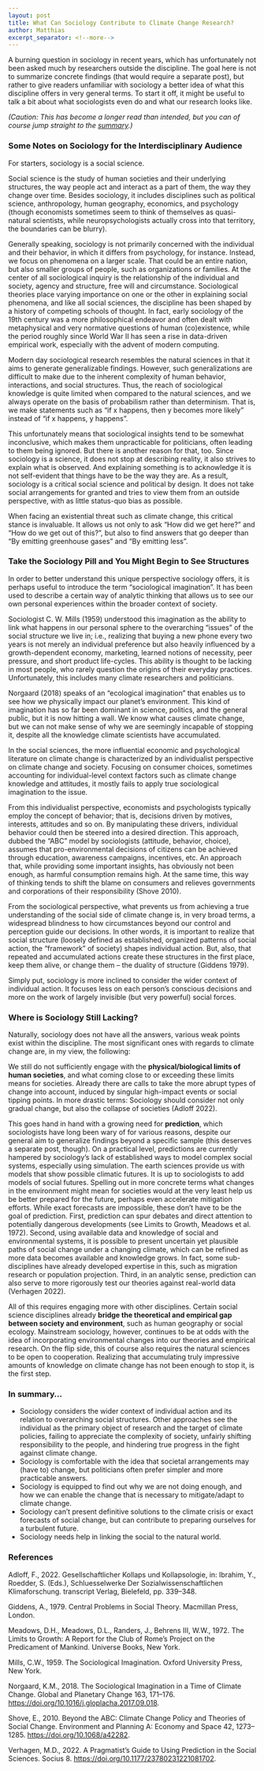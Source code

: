 ```yaml
---
layout: post
title: What Can Sociology Contribute to Climate Change Research?
author: Matthias
excerpt_separator: <!--more-->
---
```



A burning question in sociology in recent years, which has unfortunately not been asked much by researchers outside the discipline. The goal here is not to summarize concrete findings (that would require a separate post), but rather to give readers unfamiliar with sociology a better idea of what this discipline offers in very general terms.<!--more--> To start it off, it might be useful to talk a bit about what sociologists even do and what our research looks like.

*(Caution: This has become a longer read than intended, but you can of course jump straight to the [summary](#in-summary).)*

### Some Notes on Sociology for the Interdisciplinary Audience

For starters, sociology is a social science.

Social science is the study of human societies and their underlying structures, the way people act and interact as a part of them, the way they change over time. Besides sociology, it includes disciplines such as political science, anthropology, human geography, economics, and psychology (though economists sometimes seem to think of themselves as quasi-natural scientists, while neuropsychologists actually cross into that territory, the boundaries can be blurry).

Generally speaking, sociology is not primarily concerned with the individual and their behavior, in which it differs from psychology, for instance. Instead, we focus on phenomena on a larger scale. That could be an entire nation, but also smaller groups of people, such as organizations or families. At the center of all sociological inquiry is the relationship of the individual and society, agency and structure, free will and circumstance. Sociological theories place varying importance on one or the other in explaining social phenomena, and like all social sciences, the discipline has been shaped by a history of competing schools of thought. In fact, early sociology of the 19th century was a more philosophical endeavor and often dealt with metaphysical and very normative questions of human (co)existence, while the period roughly since World War II has seen a rise in data-driven empirical work, especially with the advent of modern computing.

Modern day sociological research resembles the natural sciences in that it aims to generate generalizable findings. However, such generalizations are difficult to make due to the inherent complexity of human behavior, interactions, and social structures. Thus, the reach of sociological knowledge is quite limited when compared to the natural sciences, and we always operate on the basis of probabilism rather than determinism. That is, we make statements such as “if x happens, then y becomes more likely” instead of “if x happens, y happens”.

This unfortunately means that sociological insights tend to be somewhat inconclusive, which makes them unpracticable for politicians, often leading to them being ignored. But there is another reason for that, too. Since sociology is a science, it does not stop at describing reality, it also strives to explain what is observed. And explaining something is to acknowledge it is not self-evident that things have to be the way they are. As a result, sociology is a critical social science and political by design. It does not take social arrangements for granted and tries to view them from an outside perspective, with as little status-quo bias as possible.

When facing an existential threat such as climate change, this critical stance is invaluable. It allows us not only to ask “How did we get here?” and “How do we get out of this?”, but also to find answers that go deeper than “By emitting greenhouse gases” and “By emitting less”.

### Take the Sociology Pill and You Might Begin to See Structures

In order to better understand this unique perspective sociology offers, it is perhaps useful to introduce the term “sociological imagination”. It has been used to describe a certain way of analytic thinking that allows us to see our own personal experiences within the broader context of society.

Sociologist C. W. Mills (1959) understood this imagination as the ability to link what happens in our personal sphere to the overarching “issues” of the social structure we live in; i.e., realizing that buying a new phone every two years is not merely an individual preference but also heavily influenced by a growth-dependent economy, marketing, learned notions of necessity, peer pressure, and short product life-cycles. This ability is thought to be lacking in most people, who rarely question the origins of their everyday practices. Unfortunately, this includes many climate researchers and politicians.

Norgaard  (2018) speaks of an “ecological imagination” that enables us to see how we physically impact our planet’s environment. This kind of imagination has so far been dominant in science, politics, and the general public, but it is now hitting a wall. We know what causes climate change, but we can not make sense of why we are seemingly incapable of stopping it, despite all the knowledge climate scientists have accumulated.

In the social sciences, the more influential economic and psychological literature on climate change is characterized by an individualist perspective on climate change and society. Focusing on consumer choices, sometimes accounting for individual-level context factors such as climate change knowledge and attitudes, it mostly fails to apply true sociological imagination to the issue.

From this individualist perspective, economists and psychologists typically employ the concept of behavior; that is, decisions driven by motives, interests, attitudes and so on. By manipulating these drivers, individual behavior could then be steered into a desired direction. This approach, dubbed the “ABC” model by sociologists (attitude, behavior, choice), assumes that pro-environmental decisions of citizens can be achieved through education, awareness campaigns, incentives, etc. An approach that, while providing some important insights, has obviously not been enough, as harmful consumption remains high. At the same time, this way of thinking tends to shift the blame on consumers and relieves governments and corporations of their responsibility (Shove 2010).

From the sociological perspective, what prevents us from achieving a true understanding of the social side of climate change is, in very broad terms, a widespread blindness to how circumstances beyond our control and perception guide our decisions. In other words, it is important to realize that social structure (loosely defined as established, organized patterns of social action, the “framework” of society) shapes individual action. But, also, that repeated and accumulated actions create these structures in the first place, keep them alive, or change them – the duality of structure (Giddens 1979).

Simply put, sociology is more inclined to consider the wider context of individual action. It focuses less on each person’s conscious decisions and more on the work of largely invisible (but very powerful) social forces.

### Where is Sociology Still Lacking?

Naturally, sociology does not have all the answers, various weak points exist within the discipline. The most significant ones with regards to climate change are, in my view, the following:

We still do not sufficiently engage with the **physical/biological limits of human societies**, and what coming close to or exceeding these limits means for societies. Already there are calls to take the more abrupt types of change into account, induced by singular high-impact events or social tipping points. In more drastic terms: Sociology should consider not only gradual change, but also the collapse of societies (Adloff 2022).

This goes hand in hand with a growing need for **prediction**, which sociologists have long been wary of for various reasons, despite our general aim to generalize findings beyond a specific sample (this deserves a separate post, though). On a practical level, predictions are currently hampered by sociology’s lack of established ways to model complex social systems, especially using simulation. The earth sciences provide us with models that show possible climatic futures. It is up to sociologists to add models of social futures. Spelling out in more concrete terms what changes in the environment might mean for societies would at the very least help us be better prepared for the future, perhaps even accelerate mitigation efforts. While exact forecasts are impossible, these don’t have to be the goal of prediction. First, prediction can spur debates and direct attention to potentially dangerous developments (see Limits to Growth, Meadows et al. 1972). Second, using available data and knowledge of social and environmental systems, it is possible to present uncertain yet plausible paths of social change under a changing climate, which can be refined as more data becomes available and knowledge grows. In fact, some sub-disciplines have already developed expertise in this, such as migration research or population projection.  Third, in an analytic sense, prediction can also serve to more rigorously test our theories against real-world data (Verhagen 2022).

All of this requires engaging more with other disciplines. Certain social science disciplines already **bridge the theoretical and empirical gap between society and environment**, such as human geography or social ecology. Mainstream sociology, however, continues to be at odds with the idea of incorporating environmental changes into our theories and empirical research. On the flip side, this of course also requires the natural sciences to be open to cooperation. Realizing that accumulating truly impressive amounts of knowledge on climate change has not been enough to stop it, is the first step.

### In summary…

-	Sociology considers the wider context of individual action and its relation to overarching social structures. Other approaches see the individual as the primary object of research and the target of climate policies, failing to appreciate the complexity of society, unfairly shifting responsibility to the people, and hindering true progress in the fight against climate change.
-	Sociology is comfortable with the idea  that societal arrangements may (have to) change, but politicians often prefer simpler and more practicable answers.
-	Sociology is equipped to find out why we are not doing enough, and how we can enable the change that is necessary to mitigate/adapt to climate change.
-	Sociology can’t present definitive solutions to the climate crisis or exact forecasts of social change, but can contribute to preparing ourselves for a turbulent future.
-	Sociology needs help in linking the social to the natural world.

### References

Adloff, F., 2022. Gesellschaftlicher Kollaps und Kollapsologie, in: Ibrahim, Y., Roedder, S. (Eds.), Schluesselwerke Der Sozialwissenschaftlichen Klimaforschung. transcript Verlag, Bielefeld, pp. 339–348.

Giddens, A., 1979. Central Problems in Social Theory. Macmillan Press, London.

Meadows, D.H., Meadows, D.L., Randers, J., Behrens III, W.W., 1972. The Limits to Growth: A Report for the Club of Rome’s Project on the Predicament of Mankind. Universe Books, New York.

Mills, C.W., 1959. The Sociological Imagination. Oxford University Press, New York.

Norgaard, K.M., 2018. The Sociological Imagination in a Time of Climate Change. Global and Planetary Change 163, 171–176. https://doi.org/10.1016/j.gloplacha.2017.09.018.

Shove, E., 2010. Beyond the ABC: Climate Change Policy and Theories of Social Change. Environment and Planning A: Economy and Space 42, 1273–1285. https://doi.org/10.1068/a42282.

Verhagen, M.D., 2022. A Pragmatist’s Guide to Using Prediction in the Social Sciences. Socius 8. https://doi.org/10.1177/23780231221081702.


